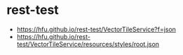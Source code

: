 # rest-test
- https://hfu.github.io/rest-test/VectorTileService?f=json
- https://hfu.github.io/rest-test/VectorTileService/resources/styles/root.json
